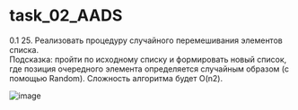 # task_02_AADS
0.1
25.	Реализовать процедуру случайного перемешивания элементов списка.	
Подсказка: пройти по исходному списку и формировать новый список, где позиция очередного элемента определяется случайным образом (с помощью Random).
Сложность алгоритма будет O(n2).

![image](https://user-images.githubusercontent.com/44434924/170870662-073a204f-a5fe-4142-8fd1-fa32a2313f3c.png)
